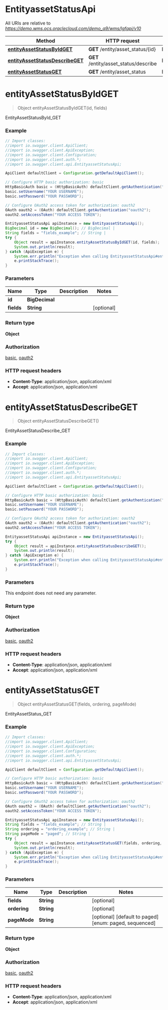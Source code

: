 # EntityassetStatusApi

All URIs are relative to *https://demo.wms.ocs.oraclecloud.com/demo_a9/wms/lgfapi/v10*

Method | HTTP request | Description
------------- | ------------- | -------------
[**entityAssetStatusByIdGET**](EntityassetStatusApi.md#entityAssetStatusByIdGET) | **GET** /entity/asset_status/{id} | EntityAssetStatusById_GET
[**entityAssetStatusDescribeGET**](EntityassetStatusApi.md#entityAssetStatusDescribeGET) | **GET** /entity/asset_status/describe | EntityAssetStatusDescribe_GET
[**entityAssetStatusGET**](EntityassetStatusApi.md#entityAssetStatusGET) | **GET** /entity/asset_status | EntityAssetStatus_GET


<a name="entityAssetStatusByIdGET"></a>
# **entityAssetStatusByIdGET**
> Object entityAssetStatusByIdGET(id, fields)

EntityAssetStatusById_GET



### Example
```java
// Import classes:
//import io.swagger.client.ApiClient;
//import io.swagger.client.ApiException;
//import io.swagger.client.Configuration;
//import io.swagger.client.auth.*;
//import io.swagger.client.api.EntityassetStatusApi;

ApiClient defaultClient = Configuration.getDefaultApiClient();

// Configure HTTP basic authorization: basic
HttpBasicAuth basic = (HttpBasicAuth) defaultClient.getAuthentication("basic");
basic.setUsername("YOUR USERNAME");
basic.setPassword("YOUR PASSWORD");

// Configure OAuth2 access token for authorization: oauth2
OAuth oauth2 = (OAuth) defaultClient.getAuthentication("oauth2");
oauth2.setAccessToken("YOUR ACCESS TOKEN");

EntityassetStatusApi apiInstance = new EntityassetStatusApi();
BigDecimal id = new BigDecimal(); // BigDecimal | 
String fields = "fields_example"; // String | 
try {
    Object result = apiInstance.entityAssetStatusByIdGET(id, fields);
    System.out.println(result);
} catch (ApiException e) {
    System.err.println("Exception when calling EntityassetStatusApi#entityAssetStatusByIdGET");
    e.printStackTrace();
}
```

### Parameters

Name | Type | Description  | Notes
------------- | ------------- | ------------- | -------------
 **id** | **BigDecimal**|  |
 **fields** | **String**|  | [optional]

### Return type

**Object**

### Authorization

[basic](../README.md#basic), [oauth2](../README.md#oauth2)

### HTTP request headers

 - **Content-Type**: application/json, application/xml
 - **Accept**: application/json, application/xml

<a name="entityAssetStatusDescribeGET"></a>
# **entityAssetStatusDescribeGET**
> Object entityAssetStatusDescribeGET()

EntityAssetStatusDescribe_GET



### Example
```java
// Import classes:
//import io.swagger.client.ApiClient;
//import io.swagger.client.ApiException;
//import io.swagger.client.Configuration;
//import io.swagger.client.auth.*;
//import io.swagger.client.api.EntityassetStatusApi;

ApiClient defaultClient = Configuration.getDefaultApiClient();

// Configure HTTP basic authorization: basic
HttpBasicAuth basic = (HttpBasicAuth) defaultClient.getAuthentication("basic");
basic.setUsername("YOUR USERNAME");
basic.setPassword("YOUR PASSWORD");

// Configure OAuth2 access token for authorization: oauth2
OAuth oauth2 = (OAuth) defaultClient.getAuthentication("oauth2");
oauth2.setAccessToken("YOUR ACCESS TOKEN");

EntityassetStatusApi apiInstance = new EntityassetStatusApi();
try {
    Object result = apiInstance.entityAssetStatusDescribeGET();
    System.out.println(result);
} catch (ApiException e) {
    System.err.println("Exception when calling EntityassetStatusApi#entityAssetStatusDescribeGET");
    e.printStackTrace();
}
```

### Parameters
This endpoint does not need any parameter.

### Return type

**Object**

### Authorization

[basic](../README.md#basic), [oauth2](../README.md#oauth2)

### HTTP request headers

 - **Content-Type**: application/json, application/xml
 - **Accept**: application/json, application/xml

<a name="entityAssetStatusGET"></a>
# **entityAssetStatusGET**
> Object entityAssetStatusGET(fields, ordering, pageMode)

EntityAssetStatus_GET



### Example
```java
// Import classes:
//import io.swagger.client.ApiClient;
//import io.swagger.client.ApiException;
//import io.swagger.client.Configuration;
//import io.swagger.client.auth.*;
//import io.swagger.client.api.EntityassetStatusApi;

ApiClient defaultClient = Configuration.getDefaultApiClient();

// Configure HTTP basic authorization: basic
HttpBasicAuth basic = (HttpBasicAuth) defaultClient.getAuthentication("basic");
basic.setUsername("YOUR USERNAME");
basic.setPassword("YOUR PASSWORD");

// Configure OAuth2 access token for authorization: oauth2
OAuth oauth2 = (OAuth) defaultClient.getAuthentication("oauth2");
oauth2.setAccessToken("YOUR ACCESS TOKEN");

EntityassetStatusApi apiInstance = new EntityassetStatusApi();
String fields = "fields_example"; // String | 
String ordering = "ordering_example"; // String | 
String pageMode = "paged"; // String | 
try {
    Object result = apiInstance.entityAssetStatusGET(fields, ordering, pageMode);
    System.out.println(result);
} catch (ApiException e) {
    System.err.println("Exception when calling EntityassetStatusApi#entityAssetStatusGET");
    e.printStackTrace();
}
```

### Parameters

Name | Type | Description  | Notes
------------- | ------------- | ------------- | -------------
 **fields** | **String**|  | [optional]
 **ordering** | **String**|  | [optional]
 **pageMode** | **String**|  | [optional] [default to paged] [enum: paged, sequenced]

### Return type

**Object**

### Authorization

[basic](../README.md#basic), [oauth2](../README.md#oauth2)

### HTTP request headers

 - **Content-Type**: application/json, application/xml
 - **Accept**: application/json, application/xml


